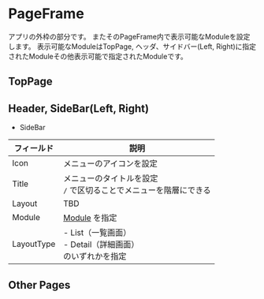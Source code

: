 # PageFrame
アプリの外枠の部分です。
またそのPageFrame内で表示可能なModuleを設定します。
表示可能なModuleはTopPage, ヘッダ、サイドバー(Left, Right)に指定されたModuleその他表示可能で指定されたModuleです。

## TopPage

## Header, SideBar(Left, Right)

- SideBar

| フィールド      | 説明                                            |
|------------|-----------------------------------------------|
| Icon       | メニューのアイコンを設定                                  |
| Title      | メニューのタイトルを設定<br/>`/` で区切ることでメニューを階層にできる       |
| Layout     | TBD                                           |
| Module     | [Module](module.md) を指定                       |
| LayoutType | - List（一覧画面）<br/> - Detail（詳細画面）<br/>のいずれかを指定 |



## Other Pages